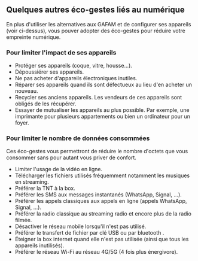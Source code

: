 ## Quelques autres éco-gestes liés au numérique

En plus d'utiliser les alternatives aux GAFAM et de configurer ses appareils (voir ci-dessus), vous pouver adopter des éco-gestes pour réduire votre empreinte numérique.

### Pour limiter l'impact de ses appareils

- Protéger ses appareils (coque, vitre, housse...).
- Dépoussiérer ses appareils.
- Ne pas acheter d'appareils électroniques inutiles.
- Réparer ses appareils quand ils sont défectueux au lieu d'en acheter un nouveau.
- Recycler ses anciens appareils. Les vendeurs de ces appareils sont obligés de les récupérer.
- Essayer de mutualiser les appareils au plus possible. Par exemple, une imprimante pour plusieurs appartements ou bien un ordinateur pour un foyer.

### Pour limiter le nombre de données consommées

Ces éco-gestes vous permettront de réduire le nombre d'octets que vous consommer sans pour autant vous priver de confort.

- Limiter l'usage de la vidéo en ligne.
- Télécharger les fichiers utilisés fréquemment notamment les musiques en streaming.
- Préférer la TNT à la box.
- Préférer les SMS aux messages instantanés (WhatsApp, Signal, ...).
- Préférer les appels classiques aux appels en ligne (appels WhatsApp, Signal, ...).
- Préférer la radio classique au streaming radio et encore plus de la radio filmée.
- Désactiver le réseau mobile lorsqu'il n'est pas utilisé.
- Préférer le transfert de fichier par clé USB ou par bluetooth .
- Éteigner la box internet quand elle n'est pas utilisée (ainsi que tous les appareils inutilisés).
- Préférer le réseau Wi-Fi au réseau 4G/5G (4 fois plus énergivore).
